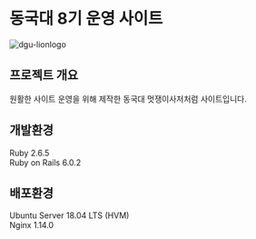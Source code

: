 # 동국대 8기 운영 사이트

![dgu-lionlogo](https://github.com/YJHoon/likelion_site/assets/44935127/c1b06bee-c50b-4783-8730-a98ad947a0ca)

## 프로젝트 개요

원활한 사이트 운영을 위해 제작한 동국대 멋쟁이사저처럼 사이트입니다.

## 개발환경

Ruby 2.6.5  
Ruby on Rails 6.0.2

## 배포환경

Ubuntu Server 18.04 LTS (HVM)  
Nginx 1.14.0
